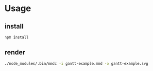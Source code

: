 # Usage

## install

```bash
npm install
```

## render

```bash
./node_modules/.bin/mmdc -i gantt-example.mmd -o gantt-example.svg
```